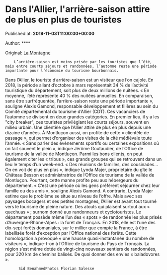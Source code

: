 
# Dans l'Allier, l'arrière-saison attire de plus en plus de touristes

Published at: **2019-11-03T11:00:00+00:00**

Author: ****

Original: [La Montagne](https://www.lamontagne.fr/montlucon-03100/actualites/dans-l-allier-l-arriere-saison-attire-de-plus-en-plus-de-touristes_13675550/)


        L’arrière-saison est moins prisée par les touristes que l’été, mais entre courts séjours et randonnées, l’automne reste une période importante pour l’économie du tourisme bourbonnais.
      
Dans l’Allier, le touriste d’arrière-saison est un visiteur que l’on cajole. En 2018, la période allant d’octobre à mars représentait 34 % de l’activité touristique du département, soit plus de deux millions de nuitées.
« En moyenne, l’été représente 40 % des nuitées annuelles. En comparaison, sans être surfréquentée, l’arrière-saison reste une période importante », souligne Alexis Gamond, responsable développement et filières au sein du Comité départemental du tourisme d’Allier (CDT).
Ces vacanciers de l’automne se divisent en deux grandes catégories. En premier lieu, il y a les "city breaker", ces touristes privilégiant les courts séjours, souvent en milieu urbain. Une clientèle que l’Allier attire de plus en plus depuis une dizaine d’années.
À Montluçon aussi, on profite de cette « clientèle de passage », qui permet d’organiser des visites de la cité médiévale toute l’année. « Sans parler des événements sportifs ou certaines expositions où on fait souvent le plein », indique Jérôme Goutaudier, de l’Office de tourisme de la vallée de Montluçon.
Parmi les bons clients, on peut également citer les « tribus », ces grands groupes qui se retrouvent dans un lieu le temps d’un week-end. « Des réunions de familles, des cousinades… On en voit de plus en plus », indique Lynda Majer, propriétaire du gîte le Château Besson et administratrice de l’Office de tourisme de la vallée de Montluçon.
Pourtant, cette manne profite peu aux hébergeurs du département. « C’est une période où les gens préfèrent séjourner chez leur famille ou des amis », souligne Alexis Gamond. A contrario, Lynda Majer estime que le problème se situe au niveau de l’offre.
Mais avec ses paysages bocagers et ses petites montagnes, l’Allier est avant tout tourné vers le tourisme de pleine nature. Des atouts qui plaisent surtout aux « quechuas » ; surnom donné aux randonneurs et cyclotouristes.
Le département possède même l’un des « spots » de randonnée les plus prisés d’Auvergne-Rhône-Alpes : la forêt de Tronçais. En 2018, elle est l’une des dix-sept forêts domaniales, sur le millier que compte la France, à être labellisée forêt d’exception par l’Office national des forêts.
Cette homologation a provoqué « une hausse quasi-instantanée du nombre de visiteurs », indique-t-on à l’Office de tourisme du Pays de Tronçais. La région s’est même dotée de vingt-cinq nouveaux sentiers de randonnées, pour 320 km de chemins balisés. De quoi donner des envies « baladovores ».

        
          Sid BenahmedPhotos Florian Salesse
        
      
